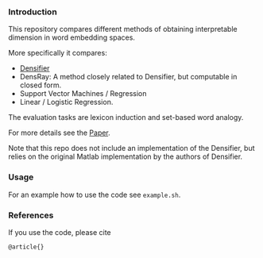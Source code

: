 ### Introduction

This repository compares different methods of obtaining interpretable dimension in word embedding spaces. 

More specifically it compares: 
* [Densifier](https://arxiv.org/pdf/1602.07572.pdf)
* DensRay: A method closely related to Densifier, but computable in closed form. 
* Support Vector Machines / Regression
* Linear / Logistic Regression.

The evaluation tasks are lexicon induction and set-based word analogy. 

For more details see the [Paper]().

Note that this repo does not include an implementation of the Densifier, but relies on the original Matlab implementation by the authors of Densifier.


### Usage

For an example how to use the code see `example.sh`.


### References

If you use the code, please cite 
```
@article{}
```
